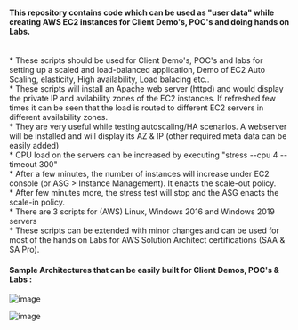 #### This repository contains code which can be used as "user data" while creating AWS EC2 instances for Client Demo's, POC's and doing hands on Labs. <br/>
<br/>
* These scripts should be used for Client Demo's, POC's and labs for setting up a scaled and load-balanced application, Demo of EC2 Auto Scaling, elasticity, High availability, Load balacing etc.. <br/>
* These scripts will install an Apache web server (httpd) and would display the private IP and avilability zones of the EC2 instances. If refreshed few times it can be seen that the load is routed to different EC2 servers in different availability zones. <br/>
* They are very useful while testing autoscaling/HA scenarios. A webserver will be installed and will display its AZ & IP (other required meta data can be easily added)<br/>
* CPU load on the servers can be increased by executing "stress --cpu 4 --timeout 300" <br/>
* After a few minutes, the number of instances will increase under EC2 console (or ASG > Instance Management). It enacts the scale-out policy. <br/>
* After few minutes more, the stress test will stop and the ASG enacts the scale-in policy.<br/>
* There are 3 scripts for (AWS) Linux, Windows 2016 and Windows 2019 servers <br>
* These scripts can be extended with minor changes and can be used for most of the hands on Labs for AWS Solution Architect certifications (SAA & SA Pro).<br/>

#### Sample Architectures that can be easily built for Client Demos, POC's & Labs : <br/>

![image](https://user-images.githubusercontent.com/92582005/202110301-09cda5b0-4f4f-4324-b3ac-e62ad5322b65.png) <br/>

![image](https://user-images.githubusercontent.com/92582005/202110446-6e49b105-8e2c-45d4-9a5e-741719aa0aad.png) <br/>
